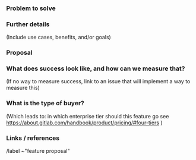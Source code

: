 ### Problem to solve

### Further details

(Include use cases, benefits, and/or goals)

### Proposal

### What does success look like, and how can we measure that?

(If no way to measure success, link to an issue that will implement a way to measure this)

### What is the type of buyer? 

(Which leads to: in which enterprise tier should this feature go
see https://about.gitlab.com/handbook/product/pricing/#four-tiers )

### Links / references

/label ~"feature proposal"
